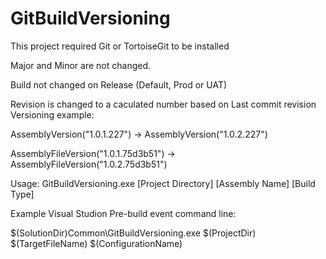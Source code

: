 # GitBuildVersioning

This project required Git or TortoiseGit to be installed

Major and Minor are not changed.

Build not changed on Release (Default, Prod or UAT)

Revision is changed to a caculated number based on Last commit revision
Versioning example:

AssemblyVersion("1.0.1.227") -> AssemblyVersion("1.0.2.227")

AssemblyFileVersion("1.0.1.75d3b51") -> AssemblyFileVersion("1.0.2.75d3b51")

Usage: GitBuildVersioning.exe [Project Directory] [Assembly Name] [Build Type]

Example Visual Studion Pre-build event command line:

$(SolutionDir)Common\GitBuildVersioning.exe $(ProjectDir) $(TargetFileName) $(ConfigurationName)
